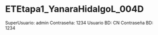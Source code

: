 # ETEtapa1_YanaraHidalgoL_004D
SuperUsuario: admin 
Contraseña: 1234 
Usuario BD: CN 
Contraseña BD: 1234